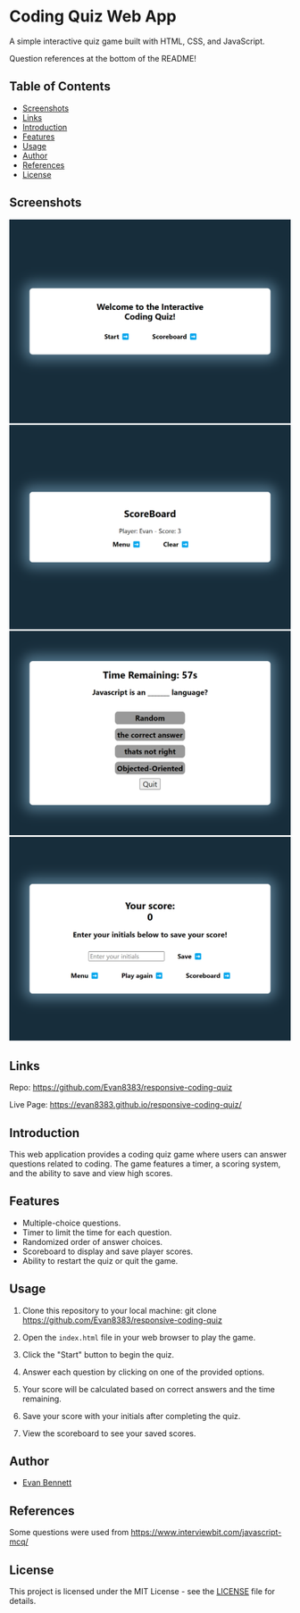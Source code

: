 # Coding Quiz Web App

A simple interactive quiz game built with HTML, CSS, and JavaScript.

Question references at the bottom of the README!

## Table of Contents
- [Screenshots](#screenshots)
- [Links](#links)
- [Introduction](#introduction)
- [Features](#features)
- [Usage](#usage)
- [Author](#author)
- [References](#references)
- [License](#license)

## Screenshots

![Screenshot 1](./assets/127.0.0.1_5500_index.html%20(1).png)
![Screenshot 2](./assets/127.0.0.1_5500_index.html%20(2).png)
![Screenshot 3](./assets/127.0.0.1_5500_index.html%20(3).png)
![Screenshot 4](./assets/127.0.0.1_5500_index.html%20(4).png)

## Links

Repo: https://github.com/Evan8383/responsive-coding-quiz

Live Page: https://evan8383.github.io/responsive-coding-quiz/

## Introduction

This web application provides a coding quiz game where users can answer questions related to coding. The game features a timer, a scoring system, and the ability to save and view high scores.

## Features

- Multiple-choice questions.
- Timer to limit the time for each question.
- Randomized order of answer choices.
- Scoreboard to display and save player scores.
- Ability to restart the quiz or quit the game.

## Usage

1. Clone this repository to your local machine: git clone https://github.com/Evan8383/responsive-coding-quiz

2. Open the `index.html` file in your web browser to play the game.

3. Click the "Start" button to begin the quiz.

4. Answer each question by clicking on one of the provided options.

5. Your score will be calculated based on correct answers and the time remaining.

6. Save your score with your initials after completing the quiz.

7. View the scoreboard to see your saved scores.

## Author

- [Evan Bennett](https://github.com/evan8383)

## References
Some questions were used from https://www.interviewbit.com/javascript-mcq/

## License

This project is licensed under the MIT License - see the [LICENSE](LICENSE) file for details.

